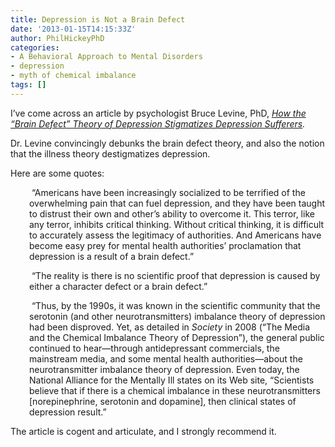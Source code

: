 ```yaml
---
title: Depression is Not a Brain Defect
date: '2013-01-15T14:15:33Z'
author: PhilHickeyPhD
categories:
- A Behavioral Approach to Mental Disorders
- depression
- myth of chemical imbalance
tags: []
---
```


I’ve come across an article by psychologist Bruce Levine, PhD, <em><a href="http://www.madinamerica.com/2012/04/how-the-brain-defect-theory-of-depression-stigmatizes-depression-sufferers/">How the “Brain Defect” Theory of Depression Stigmatizes Depression Sufferers</a>.</em>

Dr. Levine convincingly debunks the brain defect theory, and also the notion that the illness theory destigmatizes depression.

Here are some quotes:
<p style="padding-left: 30px;"> “Americans have been increasingly socialized to be terrified of the overwhelming pain that can fuel depression, and they have been taught to distrust their own and other’s ability to overcome it. This terror, like any terror, inhibits critical thinking. Without critical thinking, it is difficult to accurately assess the legitimacy of authorities. And Americans have become easy prey for mental health authorities’ proclamation that depression is a result of a brain defect.”</p>
<p style="padding-left: 30px;"> “The reality is there is no scientific proof that depression is caused by either a character defect or a brain defect.”</p>
<p style="padding-left: 30px;"> “Thus, by the 1990s, it was known in the scientific community that the serotonin (and other neurotransmitters) imbalance theory of depression had been disproved. Yet, as detailed in <em>Society </em>in 2008 (“The Media and the Chemical Imbalance Theory of Depression”), the general public continued to hear—through antidepressant commercials, the mainstream media, and some mental health authorities—about the neurotransmitter imbalance theory of depression. Even today, the National Alliance for the Mentally Ill states on its Web site, “Scientists believe that if there is a chemical imbalance in these neurotransmitters [norepinephrine, serotonin and dopamine], then clinical states of depression result.”</p>
The article is cogent and articulate, and I strongly recommend it.